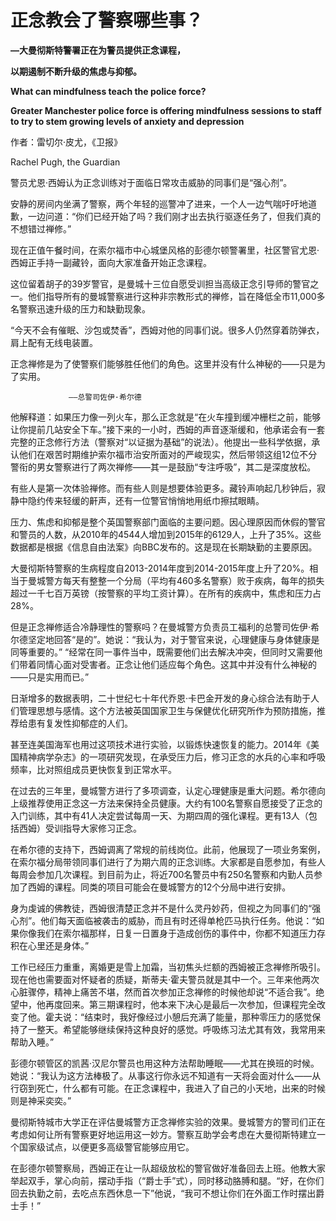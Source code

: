 # 正念教会了警察哪些事？

**—大曼彻斯特警署正在为警员提供正念课程，**

**以期遏制不断升级的焦虑与抑郁。**

**What can mindfulness teach the police force?**

**Greater Manchester police force is offering mindfulness sessions to staff to try to stem growing levels of anxiety and depression**

作者：雷切尔·皮尤，《卫报》

Rachel Pugh, the Guardian

警员尤恩·西姆认为正念训练对于面临日常攻击威胁的同事们是“强心剂”。

安静的房间内坐满了警察，两个年轻的巡警冲了进来，一个人一边气喘吁吁地道歉，一边问道：“你们已经开始了吗？我们刚才出去执行驱逐任务了，但我们真的不想错过禅修。”

现在正值午餐时间，在索尔福市中心城堡风格的彭德尔顿警署里，社区警官尤恩·西姆正手持一副藏铃，面向大家准备开始正念课程。

这位留着胡子的39岁警官，是曼城十三位自愿受训担当高级正念引导师的警官之一。他们指导所有的曼城警察进行这种非宗教形式的禅修，旨在降低全市11,000多名警察迅速升级的压力和缺勤现象。

“今天不会有催眠、沙包或焚香”，西姆对他的同事们说。很多人仍然穿着防弹衣，肩上配有无线电装置。

正念禅修是为了使警察们能够胜任他们的角色。这里并没有什么神秘的——只是为了实用。

```text
             ——总警司佐伊·希尔德
```

他解释道：如果压力像一列火车，那么正念就是“在火车撞到缓冲栅栏之前，能够让你提前几站安全下车。”接下来的一小时，西姆的声音逐渐缓和，他承诺会有一套完整的正念修行方法（警察对“以证据为基础”的说法）。他提出一些科学依据，承认他们在艰苦时期维护索尔福市治安所面对的严峻现实，然后带领这组12位不分警衔的男女警察进行了两次禅修——其一是鼓励“专注呼吸”，其二是深度放松。

有些人是第一次体验禅修。而有些人则是想要体验更多。藏铃声响起几秒钟后，寂静中隐约传来轻缓的鼾声，还有一位警官悄悄地用纸巾擦拭眼睛。

压力、焦虑和抑郁是整个英国警察部门面临的主要问题。因心理原因而休假的警官和警员的人数，从2010年的4544人增加到2015年的6129人，上升了35%。这些数据都是根据《信息自由法案》向BBC发布的。这是现在长期缺勤的主要原因。

大曼彻斯特警察的生病程度自2013-2014年度到2014-2015年度上升了20%。相当于曼城警方每天有整整一个分局（平均有460多名警察）败于疾病，每年的损失超过一千七百万英镑（按警察的平均工资计算）。在所有的疾病中，焦虑和压力占28%。

但是正念禅修适合冷静理性的警察吗？在曼城警方负责员工福利的总警司佐伊·希尔德坚定地回答“是的”。她说：“我认为，对于警官来说，心理健康与身体健康是同等重要的。” “经常在同一事件当中，既需要他们出去解决冲突，但同时又需要他们带着同情心面对受害者。正念让他们适应每个角色。这其中并没有什么神秘的——只是实用而已。”

日渐增多的数据表明，二十世纪七十年代乔恩·卡巴金开发的身心综合法有助于人们管理思想与感情。这个方法被英国国家卫生与保健优化研究所作为预防措施，推荐给患有复发性抑郁症的人们。

甚至连美国海军也用过这项技术进行实验，以锻炼快速恢复的能力。2014年《美国精神病学杂志》的一项研究发现，在承受压力后，修习正念的水兵的心率和呼吸频率，比对照组成员更快恢复到正常水平。

在过去的三年里，曼城警方进行了多项调查，认定心理健康是重大问题。希尔德向上级推荐使用正念这一方法来保持全员健康。大约有100名警察自愿接受了正念的入门训练，其中有41人决定尝试每周一天、为期四周的强化课程。更有13人（包括西姆）受训指导大家修习正念。

在希尔德的支持下，西姆调离了常规的前线岗位。此前，他展现了一项业务案例，在索尔福分局带领同事们进行了为期六周的正念训练。大家都是自愿参加，有些人每周会参加几次课程。到目前为止，将近700名警员中有250名警察和内勤人员参加了西姆的课程。同类的项目可能会在曼城警方的12个分局中进行安排。

身为虔诚的佛教徒，西姆很清楚正念并不是什么灵丹妙药，但视之为同事们的“强心剂”。他们每天面临被袭击的威胁，而且有时还得单枪匹马执行任务。他说：“如果你像我们在索尔福那样，日复一日置身于造成创伤的事件中，你都不知道压力存积在心里还是身体。”

工作已经压力重重，离婚更是雪上加霜，当初焦头烂额的西姆被正念禅修所吸引。现在他也需要面对怀疑者的质疑，斯蒂夫·霍夫警员就是其中一个。三年来他两次心脏骤停，精神上痛苦不堪，然而首次参加正念禅修的时候他却说“不适合我”。绝望中，他再度回来。第三期课程时，他本来下决心是最后一次参加，但课程完全改变了他。霍夫说：“结束时，我好像经过小憩后充满了能量，那种零压力的感觉保持了一整天。希望能够继续保持这种良好的感觉。呼吸练习法尤其有效，我常用来帮助入睡。”

彭德尔顿管区的凯茜·汉尼尔警员也用这种方法帮助睡眠——尤其在换班的时候。她说：“我认为这方法棒极了。从事这行你永远不知道有一天将会面对什么——从行窃到死亡，什么都有可能。在正念课程中，我进入了自己的小天地，出来的时候则是神采奕奕。”

曼彻斯特城市大学正在评估曼城警方正念禅修实验的效果。曼城警方的警司们正在考虑如何让所有警察更好地运用这一妙方。警察互助学会考虑在大曼彻斯特建立一个国家级试点，以便更多高级警官能够应用它。

在彭德尔顿警察局，西姆正在让一队超级放松的警官做好准备回去上班。他教大家举起双手，掌心向前，摆动手指（“爵士手”式），同时移动胳膊和腿。“好，在你们回去执勤之前，去吃点东西休息一下”他说，“我可不想让你们在外面工作时摆出爵士手！”

